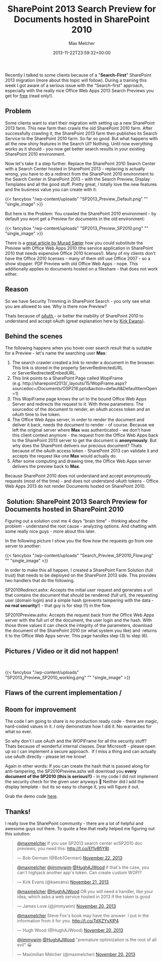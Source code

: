 ﻿---
title: SharePoint 2013 Search Preview for Documents hosted in SharePoint 2010
author: Max Melcher
aliases:
   - "/post/2013-11-22-sharepoint-2013-search-preview-documents-hosted-sharepoint-2010/"
2013: "11"
type: post
date: 2013-11-22T23:59:32+00:00
url: /2013/11/sharepoint-2013-search-preview-documents-hosted-sharepoint-2010/
yourls_shorturl:
  - http://melcher.it/s/1r
categories:
  - Deep Dive
  - Development
  - Office Web Apps 2013
  - Search
  - SharePoint 2010
  - SharePoint 2013

---
Recently I talked to some clients because of a "**Search-First**" SharePoint 2013 migration (more about this topic will follow). During a training this week I got aware of a serious issue with the "Search-first" approach, especially with the really nice Office Web Apps 2013 Search Previews you get for <a title="Licensing for Office Web Apps 2013" href="http://blogs.technet.com/b/volume-licensing/archive/2013/05/22/how-to-license-office-web-apps-server.aspx" target="_blank">free</a> (read only!).

## Problem

Some clients want to start their migration with setting up a new SharePoint 2013 farm. This new farm then crawls the old SharePoint 2010 farm. After successfully crawling it, the SharePoint 2013 farm then publishes its Search Service to the SharePoint 2010 farm. So far so good. But what happens with all the new shiny features in the Search UI? Nothing. Until now everything works as it should - you now get better search results in your existing SharePoint 2010 environment.

Now let's take it a step further. Replace the SharePoint 2010 Search Center with a Search Center hosted in SharePoint 2013 - replacing is actually wrong, you have to do a redirect from the SharePoint 2010 environment to the Search Center in SharePoint 2013 - with the Search Preview, Display Templates and all the good stuff. Pretty great, I totally love the new features and the business value you can create with it:

{{< fancybox "/wp-content/uploads" "SP2013_Preview_Default.png" "" "single_image" >}}

But here is the Problem: You crawled the SharePoint 2010 environment - by default you wont get a Preview for documents in the old environment:

{{< fancybox "/wp-content/uploads" "SP2013_Preview_SP2010.png" "" "single_image" >}}

There is a <a title="Utilizing Web Apps 2010 to get PowerPoint search document previews of SharePoint 2010 content in SharePoint 2013 search" href="http://blogs.msdn.com/b/murads/archive/2012/10/11/utilizing-web-apps-2010-to-get-powerpoint-previews-of-sharepoint-2010-content-from-sharepoint-2013-search.aspx" target="_blank">great article by Murad Sæter</a> how you could substitute the Preview with Office Web Apps 2010 (the service application in SharePoint 2010 that needs expensive Office 2010 licenses!). Many of my clients don't have the Office 2010 licenses - many of them still use Office 2007 - so a show stopper. PDF Preview with old Office Web Apps - nope. This additionally applies to documents hosted on a fileshare - that does not work either.

## Reason

So we have Security Trimming in SharePoint Search - you only see what you are allowed to see. Why is there now Preview?

Thats because of <a title="oAuth explanation on Wikipedia" href="http://en.wikipedia.org/wiki/OAuth" target="_blank">oAuth </a>- or better the inability of SharePoint 2010 to understand and accept oAuth (great explanation here by <a title="Inside SharePoint 2013 OAuth Context Tokens" href="http://blogs.msdn.com/b/kaevans/archive/2013/04/05/inside-sharepoint-2013-oauth-context-tokens.aspx" target="_blank">Kirk Ewans</a>).

## Behind the scenes

The following happens when you hover over search result that is suitable for a Preview - let's name the searching user **Max**:

  1. The search crawler created a link to render a document in the browser. This link is stored in the property&nbsp;ServerRedirectedURL or&nbsp;ServerRedirectedEmbedURL.
  2. This link points to a SharePoint Page called WopiFrame (e.g.&nbsp;http://sharepoint2013/_layouts/15/WopiFrame.aspx?sourcedoc=/Documents/OSP218.pptx&action=default&DefaultItemOpen=1)
  3. This WopiFrame page knows the url to the bound Office Web Apps Server and redirects the request to it. With three parameters: The sourcedoc of the document to render, an oAuth access token and an oAuth time to live token.
  4. The Office Web Apps server, in order to render the document and deliver it back, needs the document to render - of course. Because we left the original server where **Max** was authenticated - we don't have this client context anymore - the request from the Office Web Apps back to the SharePoint 2013 server to get the document is **anonymously**. But why does the SharePoint delivers our precious document? Thats because of the oAuth access token - SharePoint 2013 can validate it and accepts the request like one **Max** would actually do.
  5. After some computing and drawing time, the Office Web Apps server delivers the preview back to **Max**.

Because SharePoint 2010 does not understand and accept anonymously requests (most of the time) - and does not understand oAuth tokens - Office Web Apps 2013 do not render Documents hosted on SharePoint 2010.

## &nbsp;Solution:&nbsp;SharePoint 2013 Search Preview for Documents hosted in SharePoint 2010

Figuring out a solution cost me 4 days "brain time" - thinking about the problem - understand the root cause - analyzing options. And chatting with some really nice guys - more about this later.

In the following picture I show you the flow how the requests go from one server to another:

{{< fancybox "/wp-content/uploads" "Search_Preview_SP2010_Flow.png" "" "single_image" >}}

In order to make this all happen, I created a SharePoint Farm Solution (full trust) that needs to be deployed on the SharePoint 2013 side. This provides two handlers that do the following.

SP2010Redirect.ashx: Accepts the initial user request and generates a url that contains the document that should be rendered (full url), the requesting user (domain login) and a simple hash (prevents tampering with the data - **no real security**!) - that guy is for step (1) in the flow.

SP2010Preview.ashx: Accepts the request back from the Office Web Apps server with the full url of the document, the user login and the hash. With those three values it can check the integrity of the parameters, download the document of the SharePoint 2010 (or what system you like) and &nbsp;returns it to the Office Web Apps server. This page handles step (3) to step (6).

## Pictures / Video or it did not happen!

<span class="embed-youtube" style="text-align:center; display: block;"></span>

&nbsp;

{{< fancybox "/wp-content/uploads" "SP2013_Preview_SP2010_working.png" "" "single_image" >}}

## Flaws of the current implementation /

## Room for improvement

The code I am going to share is no production ready code - there are magic, hard-coded values in it. I only demonstrate how I did it. No warranties for what so ever.

So why don't I use oAuth and the WOPIFrame for all the security stuff? Thats because of wonderful internal classes. Dear Microsoft - please open up so I can implement a secure approach.&nbsp; If I miss a thing and can actually use oAuth directly - please let me know!

Again in other words: If you can create the hash that is passed along for anti-tampering, the SP2010Preview.ashx will download you **every document of the SP2010 (this is serious!!)** - in my code I did not implement the security check for the given user anyways 🙂 Neither did I add the display template - but its so easy to change it, you will figure it out.

Grab the demo code <a href="https://github.com/MaxMelcher/SP2010Preview" target="_blank">here</a>.

## Thanks!

I really love the SharePoint community - there are a lot of helpful and awesome guys out there. To quote a few that really helped me figuring out this solution:

<blockquote class="twitter-tweet" width="500">
  <p>
    <a href="https://twitter.com/maxmelcher">@maxmelcher</a> If you use SP2013 search center w/SP2010 doc previews, you need this: <a href="http://t.co/Ef1v8fiY8t">http://t.co/Ef1v8fiY8t</a>
  </p>
  
  <p>
    &mdash; Bob German (@Bob1German) <a href="https://twitter.com/Bob1German/statuses/403716495663841280">November 22, 2013</a>
  </p>
</blockquote>



<blockquote class="twitter-tweet" width="500">
  <p>
    <a href="https://twitter.com/maxmelcher">@maxmelcher</a> <a href="https://twitter.com/jimmywim">@jimmywim</a> <a href="https://twitter.com/HughAJWood">@HughAJWood</a> if that's the case, you can't highjack another app's token. Can create custom WOPI?
  </p>
  
  <p>
    &mdash; Kirk Evans (@kaevans) <a href="https://twitter.com/kaevans/statuses/403598439843659777">November 21, 2013</a>
  </p>
</blockquote>



<blockquote class="twitter-tweet" width="500">
  <p>
    <a href="https://twitter.com/maxmelcher">@maxmelcher</a> <a href="https://twitter.com/HughAJWood">@HughAJWood</a> OR you will need a handler, like your idea, which asks a web service hosted in 2013 if the token is good
  </p>
  
  <p>
    &mdash; James Love (@jimmywim) <a href="https://twitter.com/jimmywim/statuses/403156348999053312">November 20, 2013</a>
  </p>
</blockquote>



<blockquote class="twitter-tweet" width="500">
  <p>
    <a href="https://twitter.com/maxmelcher">@maxmelcher</a> Steve Fox's book may have the answer. I put in the information from it for you. <a href="http://t.co/TdXZYyXlP4">http://t.co/TdXZYyXlP4</a>
  </p>
  
  <p>
    &mdash; Hugh Wood (@HughAJWood) <a href="https://twitter.com/HughAJWood/statuses/403114874214940672">November 20, 2013</a>
  </p>
</blockquote>



<blockquote class="twitter-tweet" width="500">
  <p>
    <a href="https://twitter.com/jimmywim">@jimmywim</a> <a href="https://twitter.com/HughAJWood">@HughAJWood</a> "premature optimization is the root of all evil" 😀
  </p>
  
  <p>
    &mdash; Maximilian Melcher (@maxmelcher) <a href="https://twitter.com/maxmelcher/statuses/403157270239793153">November 20, 2013</a>
  </p>
</blockquote>



&nbsp;
